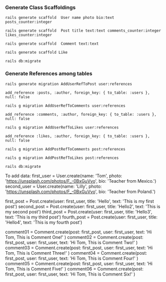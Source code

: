 ### Generate Class Scaffoldings
```
rails generate scaffold  User name photo bio:text posts_counter:integer
```

```
rails generate scaffold  Post title text:text comments_counter:integer likes_counter:integer
```

```
rails generate scaffold  Comment text:text 
```

```
rails generate scaffold Like
```

```
rails db:migrate
```
### Generate References among tables

```
rails generate migration AddUserRefToPost user:references
```
```
add_reference :posts, :author, foreign_key: { to_table: :users }, null: false
```

```
rails g migration AddUserRefToComments user:references
```
```
add_reference :comments, :author, foreign_key: { to_table: :users }, null: false
```

```
rails g migration AddUserRefToLikes user:references
```
```
add_reference :likes, :author, foreign_key: { to_table: :users }, null: false
```

```
rails g migration AddPostRefToComments post:references
```

```
rails g migration AddPostRefToLikes post:references
```

```
rails db:migrate
```





To add data:
first_user = User.create(name: 'Tom', photo: 'https://unsplash.com/photos/F_-0BxGuVvo', bio: 'Teacher from Mexico.')
second_user = User.create(name: 'Lilly', photo: 'https://unsplash.com/photos/F_-0BxGuVvo', bio: 'Teacher from Poland.')

first_post = Post.create(user: first_user, title: 'Hello', text: 'This is my first post')
second_post = Post.create(user: first_user, title: 'Hello2', text: 'This is my second post')
third_post = Post.create(user: first_user, title: 'Hello3', text: 'This is my third post')
fourth_post = Post.create(user: first_user, title: 'Hello4', text: 'This is my fourth post')

comment01 = Comment.create(post: first_post, user: first_user, text: 'Hi Tom, This is Comment One!' )
comment02 = Comment.create(post: first_post, user: first_user, text: 'Hi Tom, This is Comment Two!' )
comment03 = Comment.create(post: first_post, user: first_user, text: 'Hi Tom, This is Comment Three!' )
comment04 = Comment.create(post: first_post, user: first_user, text: 'Hi Tom, This is Comment Four!' )
comment05 = Comment.create(post: first_post, user: first_user, text: 'Hi Tom, This is Comment Five!' )
comment06 = Comment.create(post: first_post, user: first_user, text: 'Hi Tom, This is Comment Six!' )
